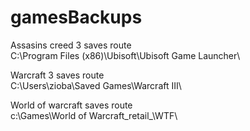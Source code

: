 # gamesBackups
Assasins creed 3 saves route<br/>
C:\Program Files (x86)\Ubisoft\Ubisoft Game Launcher\

Warcraft 3 saves route<br/>
C:\Users\zioba\Saved Games\Warcraft III\

World of warcraft saves route<br/>
c:\Games\World of Warcraft\_retail_\WTF\
